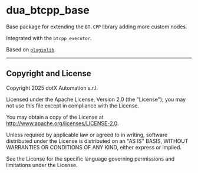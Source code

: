 # dua_btcpp_base

Base package for extending the `BT.CPP` library adding more custom nodes.

Integrated with the `btcpp_executor`.

Based on [`pluginlib`](https://docs.ros.org/en/jazzy/Tutorials/Beginner-Client-Libraries/Pluginlib.html).

---

## Copyright and License

Copyright 2025 dotX Automation s.r.l.

Licensed under the Apache License, Version 2.0 (the "License"); you may not use this file except in compliance with the License.

You may obtain a copy of the License at <http://www.apache.org/licenses/LICENSE-2.0>.

Unless required by applicable law or agreed to in writing, software distributed under the License is distributed on an "AS IS" BASIS, WITHOUT WARRANTIES OR CONDITIONS OF ANY KIND, either express or implied.

See the License for the specific language governing permissions and limitations under the License.
